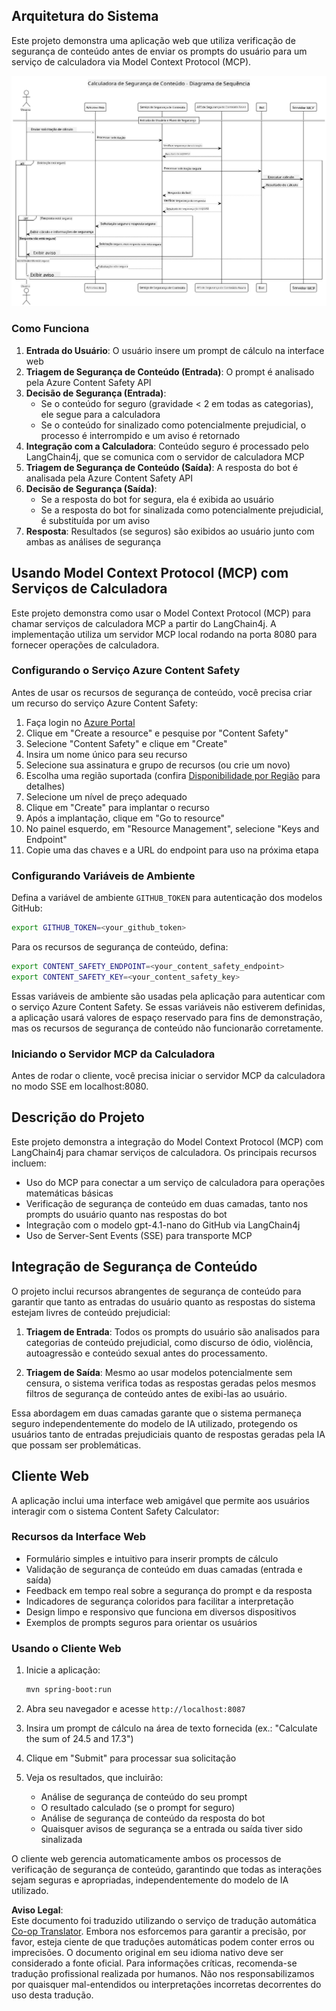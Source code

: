 <!--
CO_OP_TRANSLATOR_METADATA:
{
  "original_hash": "e5ea5e7582f70008ea9bec3b3820f20a",
  "translation_date": "2025-05-29T20:26:07+00:00",
  "source_file": "04-PracticalImplementation/samples/java/containerapp/README.md",
  "language_code": "br"
}
-->
## Arquitetura do Sistema

Este projeto demonstra uma aplicação web que utiliza verificação de segurança de conteúdo antes de enviar os prompts do usuário para um serviço de calculadora via Model Context Protocol (MCP).

![System Architecture Diagram](../../../../../../translated_images/plant.b079fed84e945b7c2978993a16163bb53f0517cfe3548d2e442ff40d619ba4b4.br.png)

### Como Funciona

1. **Entrada do Usuário**: O usuário insere um prompt de cálculo na interface web  
2. **Triagem de Segurança de Conteúdo (Entrada)**: O prompt é analisado pela Azure Content Safety API  
3. **Decisão de Segurança (Entrada)**:  
   - Se o conteúdo for seguro (gravidade < 2 em todas as categorias), ele segue para a calculadora  
   - Se o conteúdo for sinalizado como potencialmente prejudicial, o processo é interrompido e um aviso é retornado  
4. **Integração com a Calculadora**: Conteúdo seguro é processado pelo LangChain4j, que se comunica com o servidor de calculadora MCP  
5. **Triagem de Segurança de Conteúdo (Saída)**: A resposta do bot é analisada pela Azure Content Safety API  
6. **Decisão de Segurança (Saída)**:  
   - Se a resposta do bot for segura, ela é exibida ao usuário  
   - Se a resposta do bot for sinalizada como potencialmente prejudicial, é substituída por um aviso  
7. **Resposta**: Resultados (se seguros) são exibidos ao usuário junto com ambas as análises de segurança

## Usando Model Context Protocol (MCP) com Serviços de Calculadora

Este projeto demonstra como usar o Model Context Protocol (MCP) para chamar serviços de calculadora MCP a partir do LangChain4j. A implementação utiliza um servidor MCP local rodando na porta 8080 para fornecer operações de calculadora.

### Configurando o Serviço Azure Content Safety

Antes de usar os recursos de segurança de conteúdo, você precisa criar um recurso do serviço Azure Content Safety:

1. Faça login no [Azure Portal](https://portal.azure.com)  
2. Clique em "Create a resource" e pesquise por "Content Safety"  
3. Selecione "Content Safety" e clique em "Create"  
4. Insira um nome único para seu recurso  
5. Selecione sua assinatura e grupo de recursos (ou crie um novo)  
6. Escolha uma região suportada (confira [Disponibilidade por Região](https://azure.microsoft.com/en-us/global-infrastructure/services/?products=cognitive-services) para detalhes)  
7. Selecione um nível de preço adequado  
8. Clique em "Create" para implantar o recurso  
9. Após a implantação, clique em "Go to resource"  
10. No painel esquerdo, em "Resource Management", selecione "Keys and Endpoint"  
11. Copie uma das chaves e a URL do endpoint para uso na próxima etapa

### Configurando Variáveis de Ambiente

Defina a variável de ambiente `GITHUB_TOKEN` para autenticação dos modelos GitHub:  
```sh
export GITHUB_TOKEN=<your_github_token>
```

Para os recursos de segurança de conteúdo, defina:  
```sh
export CONTENT_SAFETY_ENDPOINT=<your_content_safety_endpoint>
export CONTENT_SAFETY_KEY=<your_content_safety_key>
```

Essas variáveis de ambiente são usadas pela aplicação para autenticar com o serviço Azure Content Safety. Se essas variáveis não estiverem definidas, a aplicação usará valores de espaço reservado para fins de demonstração, mas os recursos de segurança de conteúdo não funcionarão corretamente.

### Iniciando o Servidor MCP da Calculadora

Antes de rodar o cliente, você precisa iniciar o servidor MCP da calculadora no modo SSE em localhost:8080.

## Descrição do Projeto

Este projeto demonstra a integração do Model Context Protocol (MCP) com LangChain4j para chamar serviços de calculadora. Os principais recursos incluem:

- Uso do MCP para conectar a um serviço de calculadora para operações matemáticas básicas  
- Verificação de segurança de conteúdo em duas camadas, tanto nos prompts do usuário quanto nas respostas do bot  
- Integração com o modelo gpt-4.1-nano do GitHub via LangChain4j  
- Uso de Server-Sent Events (SSE) para transporte MCP

## Integração de Segurança de Conteúdo

O projeto inclui recursos abrangentes de segurança de conteúdo para garantir que tanto as entradas do usuário quanto as respostas do sistema estejam livres de conteúdo prejudicial:

1. **Triagem de Entrada**: Todos os prompts do usuário são analisados para categorias de conteúdo prejudicial, como discurso de ódio, violência, autoagressão e conteúdo sexual antes do processamento.

2. **Triagem de Saída**: Mesmo ao usar modelos potencialmente sem censura, o sistema verifica todas as respostas geradas pelos mesmos filtros de segurança de conteúdo antes de exibi-las ao usuário.

Essa abordagem em duas camadas garante que o sistema permaneça seguro independentemente do modelo de IA utilizado, protegendo os usuários tanto de entradas prejudiciais quanto de respostas geradas pela IA que possam ser problemáticas.

## Cliente Web

A aplicação inclui uma interface web amigável que permite aos usuários interagir com o sistema Content Safety Calculator:

### Recursos da Interface Web

- Formulário simples e intuitivo para inserir prompts de cálculo  
- Validação de segurança de conteúdo em duas camadas (entrada e saída)  
- Feedback em tempo real sobre a segurança do prompt e da resposta  
- Indicadores de segurança coloridos para facilitar a interpretação  
- Design limpo e responsivo que funciona em diversos dispositivos  
- Exemplos de prompts seguros para orientar os usuários

### Usando o Cliente Web

1. Inicie a aplicação:  
   ```sh
   mvn spring-boot:run
   ```

2. Abra seu navegador e acesse `http://localhost:8087`

3. Insira um prompt de cálculo na área de texto fornecida (ex.: "Calculate the sum of 24.5 and 17.3")

4. Clique em "Submit" para processar sua solicitação

5. Veja os resultados, que incluirão:  
   - Análise de segurança de conteúdo do seu prompt  
   - O resultado calculado (se o prompt for seguro)  
   - Análise de segurança de conteúdo da resposta do bot  
   - Quaisquer avisos de segurança se a entrada ou saída tiver sido sinalizada

O cliente web gerencia automaticamente ambos os processos de verificação de segurança de conteúdo, garantindo que todas as interações sejam seguras e apropriadas, independentemente do modelo de IA utilizado.

**Aviso Legal**:  
Este documento foi traduzido utilizando o serviço de tradução automática [Co-op Translator](https://github.com/Azure/co-op-translator). Embora nos esforcemos para garantir a precisão, por favor, esteja ciente de que traduções automáticas podem conter erros ou imprecisões. O documento original em seu idioma nativo deve ser considerado a fonte oficial. Para informações críticas, recomenda-se tradução profissional realizada por humanos. Não nos responsabilizamos por quaisquer mal-entendidos ou interpretações incorretas decorrentes do uso desta tradução.